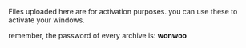 Files uploaded here are for activation purposes. you can use these to activate your windows.

remember, the password of every archive is: **wonwoo**
